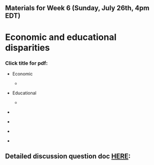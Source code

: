## Materials for Week 6 (Sunday, July 26th, 4pm EDT)
# Economic and educational disparities
### Click title for pdf:

- Economic
  - <a href=""></a>

- Educational
  - <a href=""></a>

- <a href=""></a>

- <a href=""></a>

- <a href=""></a>

- <a href=""></a>

## Detailed discussion question doc [HERE](): 


